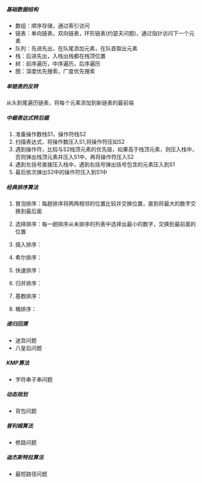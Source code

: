 ##### 基础数据结构

- 数组：顺序存储，通过索引访问
- 链表：单向链表，双向链表，环形链表(约瑟夫问题)，通过指针访问下一个元素
- 队列：先进先出，在队尾添加元素，在队首取出元素
- 栈：后进先出，入栈出栈都在栈顶位置
- 树：前序遍历，中序遍历，后序遍历
- 图：深度优先搜索，广度优先搜索

##### 单链表的反转

从头到尾遍历链表，将每个元素添加到新链表的最前端

##### 中缀表达式转后缀

1. 准备操作数栈S1，操作符栈S2
2. 扫描表达式，将操作数压入S1,将操作符压如S2
3. 遇到操作符，比较与S2栈顶元素的优先级，如果高于栈顶元素，则压入栈中，否则弹出栈顶元素并压入S1中，再将操作符压入S2
4. 遇到左括号直接压入栈中，遇到右括号弹出括号包含的元素压入到S1
5. 最后依次弹出S2中的操作符压入到S1中

##### 经典排序算法

1. 冒泡排序：每趟排序将两两相邻的位置比较并交换位置，直到将最大的数字交换到最后面
2. 选择排序：每一趟排序从未排序的列表中选择出最小的数字，交换到最前面的位置

3. 插入排序：
4. 希尔排序：
5. 快速排序：
6. 归并排序：
7. 基数排序：
8. 桶排序：

##### 递归回溯

- 迷宫问题
- 八皇后问题

##### KMP算法

- 字符串子串问题

##### 动态规划

- 背包问题

##### 普利姆算法

- 修路问题

##### 迪杰斯特拉算法

- 最短路径问题
